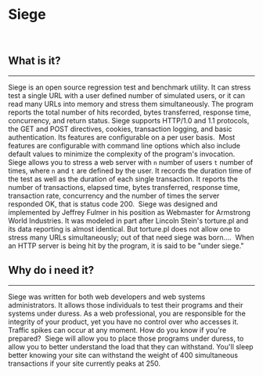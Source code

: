 # Siege
​
## What is it?
-----------
Siege is an open source regression test and benchmark utility.
It can stress test a single URL with a user defined number of
simulated users, or it can read many URLs into memory and
stress them simultaneously. The program reports the total
number of hits recorded, bytes transferred, response time,
concurrency, and return status. Siege supports HTTP/1.0 and 1.1
protocols, the GET and POST directives, cookies, transaction
logging, and basic authentication. Its features are configurable
on a per user basis.
​
Most features are configurable with command line options which
also include default values to minimize the complexity of the
program's invocation. Siege allows you to stress a web server
with `n` number of users `t` number of times, where `n` and `t` are
defined by the user. It records the duration time of the test
as well as the duration of each single transaction. It reports
the number of transactions, elapsed time, bytes transferred,
response time, transaction rate, concurrency and the number of
times the server responded OK, that is status code 200.
​
Siege was designed and implemented by Jeffrey Fulmer in his
position as Webmaster for Armstrong World Industries. It was
modeled in part after Lincoln Stein's torture.pl and its data
reporting is almost identical. But torture.pl does not allow
one to stress many URLs simultaneously; out of that need siege
was born....
​
When an HTTP server is being hit by the program, it is said to be
"under siege."
​
​
## Why do i need it?
-----------------
Siege was written for both web developers and web systems
administrators. It allows those individuals to test their programs
and their systems under duress. As a web professional, you are
responsible for the integrity of your product, yet you have no
control over who accesses it. Traffic spikes can occur at any
moment. How do you know if you're prepared?
​
Siege will allow you to place those programs under duress, to
allow you to better understand the load that they can withstand.
You'll sleep  better knowing your site can withstand the
weight of 400 simultaneous transactions if your site currently
peaks at 250.
